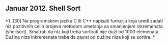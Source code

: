 ﻿## Januar 2012. Shell Sort

*1. [30] Na programskom jeziku C ili C++ napisati funkciju koja uredi zadati niz
pozitivnih celih brojeva metodom umetanja sa smanjenjem inkremenata (shellsort).
Smatrati da niz koji treba sortirati nije duži od 1000 elemenata. Dužina niza
inkremenata treba da zavisi od dužine niza koji se sortira.*

